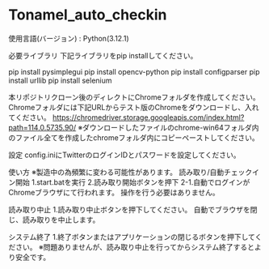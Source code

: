# Tonamel_auto_checkin


使用言語(バージョン) : Python(3.12.1)

必要ライブラリ
  下記ライブラリをpip installしてください。
  
  pip install pysimplegui
  pip install opencv-python
  pip install configparser
  pip install urllib
  pip install selenium


本リポジトリクローン後のディレクトにChromeフォルダを作成してください。
Chromeフォルダには下記URLからテスト版のChromeをダウンロードし、入れてください。
https://chromedriver.storage.googleapis.com/index.html?path=114.0.5735.90/
※ダウンロードしたファイルのchrome-win64フォルダ内のファイル全てを作成したchromeフォルダ内にコピーペーストしてください。


設定
config.iniにTwitterのログインIDとパスワードを設定してください。

使い方 ※製造中の為頻繁に変わる可能性があります。
読み取り/自動チェックイン開始
1.start.batを実行
2.読み取り開始ボタンを押下
  2-1.自動でログインがChromeブラウザにて行われます。
      操作を行う必要はありません。

読み取り中止
1.読み取り中止ボタンを押下してください。
  自動でブラウザを閉じ、読み取りを中止します。

システム終了
1.終了ボタンまたはアプリケーションの閉じるボタンを押下してください。
  ※問題ありませんが、読み取り中止を行ってからシステム終了するとより安全です。

